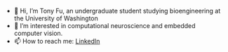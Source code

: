 - 👋 Hi, I’m Tony Fu, an undergraduate student studying bioengineering at the University of Washington
- 👀 I’m interested in computational neuroscience and embedded computer vision.
- 📫 How to reach me: [LinkedIn](https://www.linkedin.com/in/tony-fu-3721831a3/)

<!---
tonyfu97/tonyfu97 is a ✨ special ✨ repository because its `README.md` (this file) appears on your GitHub profile.
You can click the Preview link to take a look at your changes.
--->
